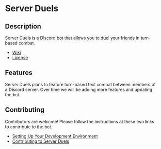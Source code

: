 # Server Duels

## Description

Server Duels is a Discord bot that allows you to duel your friends in turn-based combat.
- [Wiki](https://github.com/domhankle/server-duels/wiki)
- [License](LICENSE.md)

## Features
Server Duels plans to feature turn-based text combat between members of a Discord server. Over
time we will be adding more features and updating the bot.

## Contributing
Contributors are welcome! Please follow the instructions at these two links to contribute to
the bot.
- [Setting Up Your Development Environment](https://github.com/domhankle/server-duels/wiki/Setting-Up-Your-Development-Environment)
- [Contributing to Server Duels](https://github.com/domhankle/server-duels/wiki/Contributing-to-Server-Duels)


